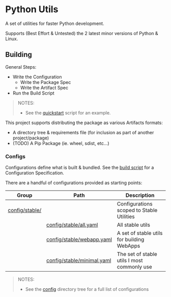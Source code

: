 # Python Utils

A set of utilities for faster Python development.

Supports (Best Effort & Untested) the 2 latest minor versions of Python & Linux.

## Building

General Steps:

- Write the Configuration
  - Write the Package Spec
  - Write the Artifact Spec
- Run the Build Script

> NOTES:
>
> - See the [quickstart](./quickstart.sh) script for an example.

This project supports distributing the package as various Artifacts formats:

- A directory tree & requirements file (for inclusion as part of another project/package)
- (TODO) A Pip Package (ie. wheel, sdist, etc...)

### Configs

Configurations define what is built & bundled. See the [build script](./build/__main__.py) for a Configuration Specification.

There are a handful of configurations provided as starting points:

| Group | Path | Description |
| - | - | - |
| [config/stable/](config/stable/) | | Configurations scoped to Stable Utilities |
| | [config/stable/all.yaml](./config/stable/all.yaml) | All stable utils |
| | [config/stable/webapp.yaml](./config/stable/minimal.yaml) | A set of stable utils for building WebApps |
| | [config/stable/minimal.yaml](./config/stable/minimal.yaml) | The set of stable utils I most commonly use |

> NOTES:
> 
> - See the [config](./config/) directory tree for a full list of configurations
